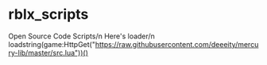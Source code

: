 # rblx_scripts
Open Source Code Scripts/n
Here's loader/n
loadstring(game:HttpGet("https://raw.githubusercontent.com/deeeity/mercury-lib/master/src.lua"))()
